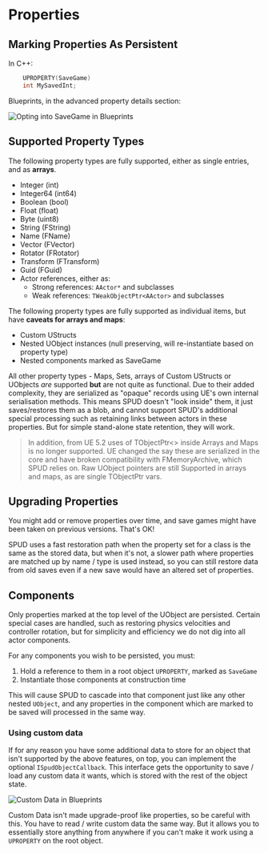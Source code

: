 # Properties

## Marking Properties As Persistent

In C++:

```c++
	UPROPERTY(SaveGame)
	int MySavedInt;
```

Blueprints, in the advanced property details section:

![Opting into SaveGame in Blueprints](./images/BPPropSaveGame.png)

## Supported Property Types

The following property types are fully supported, either as single entries, and as
**arrays**.

* Integer (int)
* Integer64 (int64)
* Boolean (bool)
* Float (float)
* Byte (uint8)
* String (FString)
* Name (FName)
* Vector (FVector)
* Rotator (FRotator)
* Transform (FTransform)
* Guid (FGuid)
* Actor references, either as:
  * Strong references: `AActor*` and subclasses
  * Weak references: `TWeakObjectPtr<AActor>` and subclasses

The following property types are fully supported as individual items, but
have **caveats for arrays and maps**:

* Custom UStructs
* Nested UObject instances (null preserving, will re-instantiate based on property type)
* Nested components marked as SaveGame

All other property types - Maps, Sets, arrays of Custom UStructs or UObjects *are* supported
**but** are not quite as functional. Due to their added complexity, they are serialized
as "opaque" records using UE's own internal serialisation methods. This means SPUD 
doesn't "look inside" them, it just saves/restores them as a blob, and cannot 
support SPUD's additional special processing such as retaining links between actors
in these properties. But for simple stand-alone state retention, they will work.

> In addition, from UE 5.2 uses of TObjectPtr<> inside Arrays and Maps is no longer supported.
> UE changed the say these are serialized in the core and have broken compatibility
> with FMemoryArchive, which SPUD relies on. Raw UObject pointers are still Supported
> in arrays and maps, as are single TObjectPtr vars.


## Upgrading Properties

You might add or remove properties over time, and save games might have been taken on
previous versions. That's OK!

SPUD uses a fast restoration path when the property set for a class is the same
as the stored data, but when it's not, a slower path where properties are matched
up by name / type is used instead, so you can still restore data from old saves
even if a new save would have an altered set of properties.

## Components

Only properties marked at the top level of the UObject are persisted. Certain special
cases are handled, such as restoring physics velocities and controller rotation,
but for simplicity and efficiency we do not dig into all actor components.

For any components you wish to be persisted, you must:

1. Hold a reference to them in a root object `UPROPERTY`, marked as `SaveGame`
1. Instantiate those components at construction time

This will cause SPUD to cascade into that component just like any other nested
`UObject`, and any properties in the component which are marked to be saved will
processed in the same way.


### Using custom data

If for any reason you have some additional data to store for an object that isn't
supported by the above features, on top, you can implement the optional `ISpudObjectCallback`.
This interface gets the opportunity to save / load any custom data it wants, which
is stored with the rest of the object state. 


![Custom Data in Blueprints](./images/BPCustomData.png)

Custom Data isn't made upgrade-proof like properties, so be careful with this.
You have to read / write custom data the same way. But it allows you to essentially
store anything from anywhere if you can't make it work using a `UPROPERTY` on 
the root object.